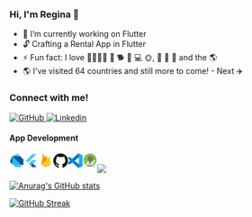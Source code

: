 ### Hi, I'm Regina 👋 
- 🔭 I’m currently working on Flutter
- :unlock: Crafting a Rental App in Flutter
- ⚡ Fun fact: I love :family_man_woman_girl_girl: :elephant: :dog2: :panda_face: :computer: :sun_with_face:, :dumpling: :taco: :icecream: and the :earth_americas:
- 🌎 I've visited 64 countries and still more to come! - Next :airplane: <strong> </strong>


### Connect with me! 

<a href="https://github.com/rragnarsd" target="_blank">
   <img alt="GitHub" src="https://img.shields.io/badge/github%20-%23121011.svg?&style=for-the-badge&logo=github&logoColor=white"/>
  </a>
<a href="https://www.linkedin.com/in/reginaragnarsd/" target="_blank">
  <img alt="Linkedin" src="https://img.shields.io/badge/LinkedIn-0077B5?style=for-the-badge&logo=linkedin&logoColor=white"/>
</a>

<h4>App Development</h4>
<img align="left" alt="DART" width="26px" src="https://raw.githubusercontent.com/github/explore/80688e429a7d4ef2fca1e82350fe8e3517d3494d/topics/dart/dart.png" />
<img align="left" alt="FLUTTER" width="26px" src="https://raw.githubusercontent.com/github/explore/80688e429a7d4ef2fca1e82350fe8e3517d3494d/topics/flutter/flutter.png" />
<img align="left" alt="FIREBASE" width="26px" src="https://raw.githubusercontent.com/github/explore/80688e429a7d4ef2fca1e82350fe8e3517d3494d/topics/firebase/firebase.png" />
<img align="left" alt="GITHUB" width="26px" src="https://raw.githubusercontent.com/github/explore/78df643247d429f6cc873026c0622819ad797942/topics/github/github.png" />
<img align="left" alt="VISUAL STUDIO CODE" width="26px" src="https://raw.githubusercontent.com/github/explore/80688e429a7d4ef2fca1e82350fe8e3517d3494d/topics/visual-studio-code/visual-studio-code.png" />
<img align="left" alt="ANDROID STUDIO" width="26px" src="https://github.com/rragnarsd/rragnarsd/blob/main/android.png" />
<br/>

<a href="https://github.com/anuraghazra/github-readme-stats">
  <img align="center" src="[https://github-readme-stats.vercel.app/api/pin/?username=anuraghazra&repo=github-readme-stats](https://github-readme-stats.vercel.app/api?username=rragnarsd&count_private=true&show_icons=true&hide=contribs,prs)" />
</a>


[![Anurag's GitHub stats](https://github-readme-stats.vercel.app/api?username=rragnarsd&count_private=true&show_icons=true&hide=contribs,prs)](https://github.com/anuraghazra/github-readme-stats)

[![GitHub Streak](https://github-readme-streak-stats.herokuapp.com?user=rragnarsd)](https://git.io/streak-stats)
